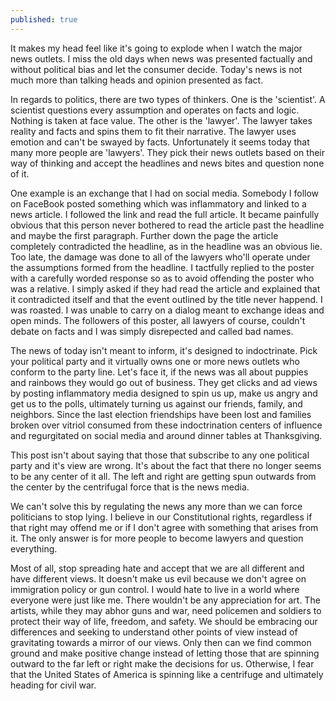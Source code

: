 ```yaml
---
published: true
---
```


It makes my head feel like it's going to explode when I watch the major news outlets. I miss the old days when news was presented factually and without political bias and let the consumer decide. Today's news is not much more than talking heads and opinion presented as fact.

In regards to politics, there are two types of thinkers. One is the 'scientist'. A scientist questions every assumption and operates on facts and logic. Nothing is taken at face value. The other is the 'lawyer'. The lawyer takes reality and facts and spins them to fit their narrative. The lawyer uses emotion and can't be swayed by facts. Unfortunately it seems today that many more people are 'lawyers'. They pick their news outlets based on their way of thinking and accept the headlines and news bites and question none of it.

One example is an exchange that I had on social media. Somebody I follow on FaceBook posted something which was inflammatory and linked to a news article. I followed the link and read the full article. It became painfully obvious that this person never bothered to read the article past the headline and maybe the first paragraph. Further down the page the article completely contradicted the headline, as in the headline was an obvious lie. Too late, the damage was done to all of the lawyers who'll operate under the assumptions formed from the headline. I tactfully replied to the poster with a carefully worded response so as to avoid offending the poster who was a relative. I simply asked if they had read the article and explained that it contradicted itself and that the event outlined by the title never happend. I was roasted. I was unable to carry on a dialog meant to exchange ideas and open minds. The followers of this poster, all lawyers of course, couldn't debate on facts and I was simply disrepected and called bad names.

The news of today isn't meant to inform, it's designed to indoctrinate. Pick your political party and it virtually owns one or more news outlets who conform to the party line. Let's face it, if the news was all about puppies and rainbows they would go out of business. They get clicks and ad views by posting inflammatory media designed to spin us up, make us angry and get us to the polls, ultimately turning us against our friends, family, and neighbors. Since the last election friendships have been lost and families broken over vitriol consumed from these indoctrination centers of influence and regurgitated on social media and around dinner tables at Thanksgiving.

This post isn't about saying that those that subscribe to any one political party and it's view are wrong. It's about the fact that there no longer seems to be any center of it all. The left and right are getting spun outwards from the center by the centrifugal force that is the news media.

We can't solve this by regulating the news any more than we can force politicians to stop lying. I believe in our Constitutional rights, regardless if that right may offend me or if I don't agree with something that arises from it. The only answer is for more people to become lawyers and question everything.

Most of all, stop spreading hate and accept that we are all different and have different views. It doesn't make us evil because we don't agree on immigration policy or gun control. I would hate to live in a world where everyone were just like me. There wouldn't be any appreciation for art. The artists, while they may abhor guns and war, need policemen and soldiers to protect their way of life, freedom, and safety. We should be embracing our differences and seeking to understand other points of view instead of gravitating towards a mirror of our views. Only then can we find common ground and make positive change instead of letting those that are spinning outward to the far left or right make the decisions for us. Otherwise, I fear that the United States of America is spinning like a centrifuge and ultimately heading for civil war.